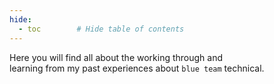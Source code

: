 ```yaml
---
hide:
  - toc        # Hide table of contents
---
```


Here you will find all about the working through and<br/>
learning from my past experiences about `blue team` technical.